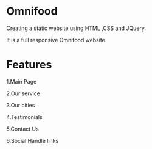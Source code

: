# Omnifood
Creating a static website using HTML ,CSS and JQuery.

It is a full responsive Omnifood website.

# Features

1.Main Page

2.Our service

3.Our cities

4.Testimonials

5.Contact Us

6.Social Handle links
